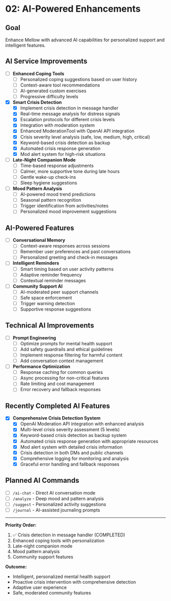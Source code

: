 # 02: AI-Powered Enhancements

## Goal

Enhance Mellow with advanced AI capabilities for personalized support and intelligent features.

## AI Service Improvements

-   [ ] **Enhanced Coping Tools**
    -   [ ] Personalized coping suggestions based on user history
    -   [ ] Context-aware tool recommendations
    -   [ ] AI-generated custom exercises
    -   [ ] Progressive difficulty levels
-   [x] **Smart Crisis Detection**
    -   [x] Implement crisis detection in message handler
    -   [x] Real-time message analysis for distress signals
    -   [x] Escalation protocols for different crisis levels
    -   [x] Integration with moderation system
    -   [x] Enhanced ModerationTool with OpenAI API integration
    -   [x] Crisis severity level analysis (safe, low, medium, high, critical)
    -   [x] Keyword-based crisis detection as backup
    -   [x] Automated crisis response generation
    -   [x] Mod alert system for high-risk situations
-   [ ] **Late-Night Companion Mode**
    -   [ ] Time-based response adjustments
    -   [ ] Calmer, more supportive tone during late hours
    -   [ ] Gentle wake-up check-ins
    -   [ ] Sleep hygiene suggestions
-   [ ] **Mood Pattern Analysis**
    -   [ ] AI-powered mood trend predictions
    -   [ ] Seasonal pattern recognition
    -   [ ] Trigger identification from activities/notes
    -   [ ] Personalized mood improvement suggestions

## AI-Powered Features

-   [ ] **Conversational Memory**
    -   [ ] Context-aware responses across sessions
    -   [ ] Remember user preferences and past conversations
    -   [ ] Personalized greeting and check-in messages
-   [ ] **Intelligent Reminders**
    -   [ ] Smart timing based on user activity patterns
    -   [ ] Adaptive reminder frequency
    -   [ ] Contextual reminder messages
-   [ ] **Community Support AI**
    -   [ ] AI-moderated peer support channels
    -   [ ] Safe space enforcement
    -   [ ] Trigger warning detection
    -   [ ] Supportive response suggestions

## Technical AI Improvements

-   [ ] **Prompt Engineering**
    -   [ ] Optimize prompts for mental health support
    -   [ ] Add safety guardrails and ethical guidelines
    -   [ ] Implement response filtering for harmful content
    -   [ ] Add conversation context management
-   [ ] **Performance Optimization**
    -   [ ] Response caching for common queries
    -   [ ] Async processing for non-critical features
    -   [ ] Rate limiting and cost management
    -   [ ] Error recovery and fallback responses

## Recently Completed AI Features

-   [x] **Comprehensive Crisis Detection System**
    -   [x] OpenAI Moderation API integration with enhanced analysis
    -   [x] Multi-level crisis severity assessment (5 levels)
    -   [x] Keyword-based crisis detection as backup system
    -   [x] Automated crisis response generation with appropriate resources
    -   [x] Mod alert system with detailed crisis information
    -   [x] Crisis detection in both DMs and public channels
    -   [x] Comprehensive logging for monitoring and analysis
    -   [x] Graceful error handling and fallback responses

## Planned AI Commands

-   [ ] `/ai-chat` - Direct AI conversation mode
-   [ ] `/analyze` - Deep mood and pattern analysis
-   [ ] `/suggest` - Personalized activity suggestions
-   [ ] `/journal` - AI-assisted journaling prompts

---

**Priority Order:**

1. ✅ Crisis detection in message handler (COMPLETED)
2. Enhanced coping tools with personalization
3. Late-night companion mode
4. Mood pattern analysis
5. Community support features

**Outcome:**

-   Intelligent, personalized mental health support
-   Proactive crisis intervention with comprehensive detection
-   Adaptive user experience
-   Safe, moderated community features
